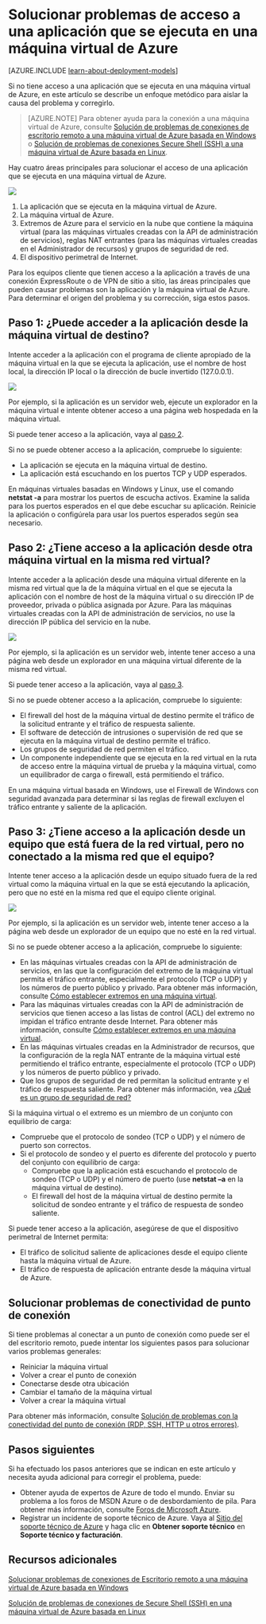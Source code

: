 <properties
	pageTitle="Solución de problemas de acceso de aplicaciones de una máquina virtual | Microsoft Azure"
	description="Si no puede acceder a una aplicación que se ejecuta en una máquina virtual de Azure, siga estos pasos para aislar la causa del problema."
	services="virtual-machines"
	documentationCenter=""
	authors="dsk-2015"
	manager="timlt"
	editor=""
	tags="top-support-issue,azure-service-management,azure-resource-manager"/>

<tags
	ms.service="virtual-machines"
	ms.workload="infrastructure-services"
	ms.tgt_pltfrm="na"
	ms.devlang="na"
	ms.topic="article"
	ms.date="11/17/2015"
	ms.author="dkshir"/>

# Solucionar problemas de acceso a una aplicación que se ejecuta en una máquina virtual de Azure

[AZURE.INCLUDE [learn-about-deployment-models](../../includes/learn-about-deployment-models-both-include.md)]


Si no tiene acceso a una aplicación que se ejecuta en una máquina virtual de Azure, en este artículo se describe un enfoque metódico para aislar la causa del problema y corregirlo.

> [AZURE.NOTE]  Para obtener ayuda para la conexión a una máquina virtual de Azure, consulte [Solución de problemas de conexiones de escritorio remoto a una máquina virtual de Azure basada en Windows](virtual-machines-troubleshoot-remote-desktop-connections.md) o [Solución de problemas de conexiones Secure Shell (SSH) a una máquina virtual de Azure basada en Linux](virtual-machines-troubleshoot-ssh-connections.md).

Hay cuatro áreas principales para solucionar el acceso de una aplicación que se ejecuta en una máquina virtual de Azure.

![](./media/virtual-machines-troubleshoot-access-application/tshoot_app_access1.png)

1.	La aplicación que se ejecuta en la máquina virtual de Azure.
2.	La máquina virtual de Azure.
3.	Extremos de Azure para el servicio en la nube que contiene la máquina virtual (para las máquinas virtuales creadas con la API de administración de servicios), reglas NAT entrantes (para las máquinas virtuales creadas en el Administrador de recursos) y grupos de seguridad de red.
4.	El dispositivo perimetral de Internet.

Para los equipos cliente que tienen acceso a la aplicación a través de una conexión ExpressRoute o de VPN de sitio a sitio, las áreas principales que pueden causar problemas son la aplicación y la máquina virtual de Azure. Para determinar el origen del problema y su corrección, siga estos pasos.

## Paso 1: ¿Puede acceder a la aplicación desde la máquina virtual de destino?

Intente acceder a la aplicación con el programa de cliente apropiado de la máquina virtual en la que se ejecuta la aplicación, use el nombre de host local, la dirección IP local o la dirección de bucle invertido (127.0.0.1).

![](./media/virtual-machines-troubleshoot-access-application/tshoot_app_access2.png)

Por ejemplo, si la aplicación es un servidor web, ejecute un explorador en la máquina virtual e intente obtener acceso a una página web hospedada en la máquina virtual.

Si puede tener acceso a la aplicación, vaya al [paso 2](#step2).

Si no se puede obtener acceso a la aplicación, compruebe lo siguiente:

- La aplicación se ejecuta en la máquina virtual de destino.
- La aplicación está escuchando en los puertos TCP y UDP esperados.

En máquinas virtuales basadas en Windows y Linux, use el comando **netstat -a** para mostrar los puertos de escucha activos. Examine la salida para los puertos esperados en el que debe escuchar su aplicación. Reinicie la aplicación o configúrela para usar los puertos esperados según sea necesario.

## <a id="step2"></a>Paso 2: ¿Tiene acceso a la aplicación desde otra máquina virtual en la misma red virtual?

Intente acceder a la aplicación desde una máquina virtual diferente en la misma red virtual que la de la máquina virtual en el que se ejecuta la aplicación con el nombre de host de la máquina virtual o su dirección IP de proveedor, privada o pública asignada por Azure. Para las máquinas virtuales creadas con la API de administración de servicios, no use la dirección IP pública del servicio en la nube.

![](./media/virtual-machines-troubleshoot-access-application/tshoot_app_access3.png)

Por ejemplo, si la aplicación es un servidor web, intente tener acceso a una página web desde un explorador en una máquina virtual diferente de la misma red virtual.

Si puede tener acceso a la aplicación, vaya al [paso 3](#step3).

Si no se puede obtener acceso a la aplicación, compruebe lo siguiente:

- El firewall del host de la máquina virtual de destino permite el tráfico de la solicitud entrante y el tráfico de respuesta saliente.
- El software de detección de intrusiones o supervisión de red que se ejecuta en la máquina virtual de destino permite el tráfico.
- Los grupos de seguridad de red permiten el tráfico.
- Un componente independiente que se ejecuta en la red virtual en la ruta de acceso entre la máquina virtual de prueba y la máquina virtual, como un equilibrador de carga o firewall, está permitiendo el tráfico.

En una máquina virtual basada en Windows, use el Firewall de Windows con seguridad avanzada para determinar si las reglas de firewall excluyen el tráfico entrante y saliente de la aplicación.

## <a id="step3"></a>Paso 3: ¿Tiene acceso a la aplicación desde un equipo que está fuera de la red virtual, pero no conectado a la misma red que el equipo?

Intente tener acceso a la aplicación desde un equipo situado fuera de la red virtual como la máquina virtual en la que se está ejecutando la aplicación, pero que no esté en la misma red que el equipo cliente original.

![](./media/virtual-machines-troubleshoot-access-application/tshoot_app_access4.png)

Por ejemplo, si la aplicación es un servidor web, intente tener acceso a la página web desde un explorador de un equipo que no esté en la red virtual.

Si no se puede obtener acceso a la aplicación, compruebe lo siguiente:

- En las máquinas virtuales creadas con la API de administración de servicios, en las que la configuración del extremo de la máquina virtual permita el tráfico entrante, especialmente el protocolo (TCP o UDP) y los números de puerto público y privado. Para obtener más información, consulte [Cómo establecer extremos en una máquina virtual](virtual-machines-set-up-endpoints.md).
- Para las máquinas virtuales creadas con la API de administración de servicios que tienen acceso a las listas de control (ACL) del extremo no impidan el tráfico entrante desde Internet. Para obtener más información, consulte [Cómo establecer extremos en una máquina virtual](virtual-machines-set-up-endpoints.md).
- En las máquinas virtuales creadas en la Administrador de recursos, que la configuración de la regla NAT entrante de la máquina virtual esté permitiendo el tráfico entrante, especialmente el protocolo (TCP o UDP) y los números de puerto público y privado.
- Que los grupos de seguridad de red permitan la solicitud entrante y el tráfico de respuesta saliente. Para obtener más información, vea [¿Qué es un grupo de seguridad de red?](../virtual-network/virtual-networks-nsg.md)

Si la máquina virtual o el extremo es un miembro de un conjunto con equilibrio de carga:

- Compruebe que el protocolo de sondeo (TCP o UDP) y el número de puerto son correctos.
- Si el protocolo de sondeo y el puerto es diferente del protocolo y puerto del conjunto con equilibrio de carga:
	- Compruebe que la aplicación está escuchando el protocolo de sondeo (TCP o UDP) y el número de puerto (use **netstat –a** en la máquina virtual de destino).
	- El firewall del host de la máquina virtual de destino permite la solicitud de sondeo entrante y el tráfico de respuesta de sondeo saliente.

Si puede tener acceso a la aplicación, asegúrese de que el dispositivo perimetral de Internet permita:

- El tráfico de solicitud saliente de aplicaciones desde el equipo cliente hasta la máquina virtual de Azure.
- El tráfico de respuesta de aplicación entrante desde la máquina virtual de Azure.

## Solucionar problemas de conectividad de punto de conexión

Si tiene problemas al conectar a un punto de conexión como puede ser el del escritorio remoto, puede intentar los siguientes pasos para solucionar varios problemas generales:

- Reiniciar la máquina virtual
- Volver a crear el punto de conexión
- Conectarse desde otra ubicación
- Cambiar el tamaño de la máquina virtual
- Volver a crear la máquina virtual

Para obtener más información, consulte [Solución de problemas con la conectividad del punto de conexión (RDP, SSH, HTTP u otros errores)](https://social.msdn.microsoft.com/Forums/azure/es-ES/538a8f18-7c1f-4d6e-b81c-70c00e25c93d/troubleshooting-endpoint-connectivity-rdpsshhttp-etc-failures?forum=WAVirtualMachinesforWindows).

## Pasos siguientes

Si ha efectuado los pasos anteriores que se indican en este artículo y necesita ayuda adicional para corregir el problema, puede:

- Obtener ayuda de expertos de Azure de todo el mundo. Enviar su problema a los foros de MSDN Azure o de desbordamiento de pila. Para obtener más información, consulte [Foros de Microsoft Azure](https://azure.microsoft.com/support/forums/).
- Registrar un incidente de soporte técnico de Azure. Vaya al [Sitio del soporte técnico de Azure](https://azure.microsoft.com/support/options/) y haga clic en **Obtener soporte técnico** en **Soporte técnico y facturación**.

## Recursos adicionales

[Solucionar problemas de conexiones de Escritorio remoto a una máquina virtual de Azure basada en Windows ](virtual-machines-troubleshoot-remote-desktop-connections.md)

[Solución de problemas de conexiones de Secure Shell (SSH) en una máquina virtual de Azure basada en Linux](virtual-machines-troubleshoot-ssh-connections.md)

<!---HONumber=AcomDC_0204_2016-->